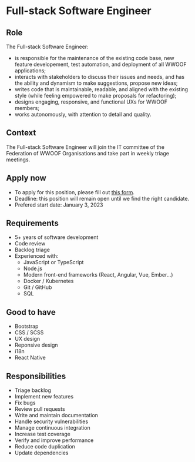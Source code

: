 # Full-stack Software Engineer

## Role

The Full-stack Software Engineer:

- is responsible for the maintenance of the existing code base, new feature developement, test automation, and deployment of all WWOOF applications;
- interacts with stakeholders to discuss their issues and needs, and has the ability and dynamism to make suggestions, propose new ideas;
- writes code that is maintainable, readable, and aligned with the existing style (while feeling empowered to make proposals for refactoring);
- designs engaging, responsive, and functional UXs for WWOOF members;
- works autonomously, with attention to detail and quality.

## Context

The Full-stack Software Engineer will join the IT committee of the Federation of WWOOF Organisations and take part in weekly triage meetings.

## Apply now

- To apply for this position, please fill out [this form](https://airtable.com/shraLjldazjZdBMby).
- Deadline: this position will remain open until we find the right candidate.
- Prefered start date: January 3, 2023

## Requirements

- 5+ years of software development
- Code review
- Backlog triage
- Experienced with:
  - JavaScript or TypeScript
  - Node.js
  - Modern front-end frameworks (React, Angular, Vue, Ember…)
  - Docker / Kubernetes
  - Git / GitHub
  - SQL

## Good to have

- Bootstrap
- CSS / SCSS
- UX design
- Reponsive design
- i18n
- React Native

## Responsibilities

- Triage backlog
- Implement new features
- Fix bugs
- Review pull requests
- Write and maintain documentation
- Handle security vulnerabilities
- Manage continuous integration
- Increase test coverage
- Verify and improve performance
- Reduce code duplication
- Update dependencies
